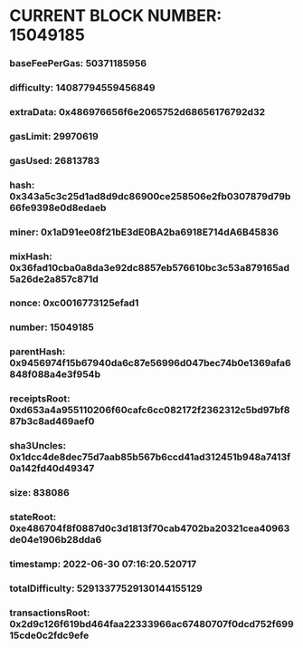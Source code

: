 # CURRENT BLOCK NUMBER: 15049185

### baseFeePerGas: 50371185956
### difficulty: 14087794559456849
### extraData: 0x486976656f6e2065752d68656176792d32
### gasLimit: 29970619
### gasUsed: 26813783
### hash: 0x343a5c3c25d1ad8d9dc86900ce258506e2fb0307879d79b66fe9398e0d8edaeb
### miner: 0x1aD91ee08f21bE3dE0BA2ba6918E714dA6B45836
### mixHash: 0x36fad10cba0a8da3e92dc8857eb576610bc3c53a879165ad5a26de2a857c871d
### nonce: 0xc0016773125efad1
### number: 15049185
### parentHash: 0x9456974f15b67940da6c87e56996d047bec74b0e1369afa6848f088a4e3f954b
### receiptsRoot: 0xd653a4a955110206f60cafc6cc082172f2362312c5bd97bf887b3c8ad469aef0
### sha3Uncles: 0x1dcc4de8dec75d7aab85b567b6ccd41ad312451b948a7413f0a142fd40d49347
### size: 838086
### stateRoot: 0xe486704f8f0887d0c3d1813f70cab4702ba20321cea40963de04e1906b28dda6
### timestamp: 2022-06-30 07:16:20.520717
### totalDifficulty: 52913377529130144155129
### transactionsRoot: 0x2d9c126f619bd464faa22333966ac67480707f0dcd752f69915cde0c2fdc9efe
